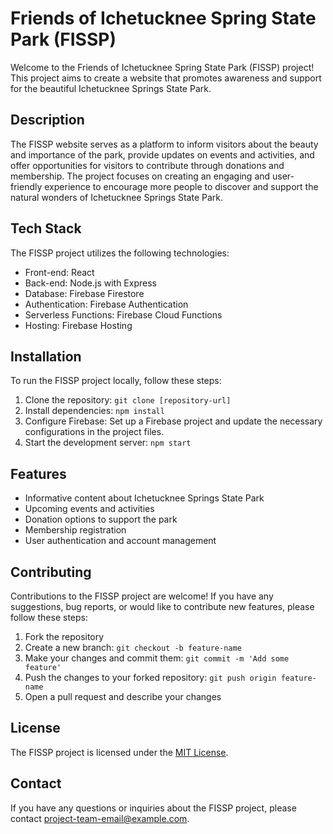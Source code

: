 # Friends of Ichetucknee Spring State Park (FISSP)

Welcome to the Friends of Ichetucknee Spring State Park (FISSP) project! This project aims to create a website that promotes awareness and support for the beautiful Ichetucknee Springs State Park.

## Description

The FISSP website serves as a platform to inform visitors about the beauty and importance of the park, provide updates on events and activities, and offer opportunities for visitors to contribute through donations and membership. The project focuses on creating an engaging and user-friendly experience to encourage more people to discover and support the natural wonders of Ichetucknee Springs State Park.

## Tech Stack

The FISSP project utilizes the following technologies:

- Front-end: React
- Back-end: Node.js with Express
- Database: Firebase Firestore
- Authentication: Firebase Authentication
- Serverless Functions: Firebase Cloud Functions
- Hosting: Firebase Hosting

## Installation

To run the FISSP project locally, follow these steps:

1. Clone the repository: `git clone [repository-url]`
2. Install dependencies: `npm install`
3. Configure Firebase: Set up a Firebase project and update the necessary configurations in the project files.
4. Start the development server: `npm start`

## Features

- Informative content about Ichetucknee Springs State Park
- Upcoming events and activities
- Donation options to support the park
- Membership registration
- User authentication and account management

## Contributing

Contributions to the FISSP project are welcome! If you have any suggestions, bug reports, or would like to contribute new features, please follow these steps:

1. Fork the repository
2. Create a new branch: `git checkout -b feature-name`
3. Make your changes and commit them: `git commit -m 'Add some feature'`
4. Push the changes to your forked repository: `git push origin feature-name`
5. Open a pull request and describe your changes

## License

The FISSP project is licensed under the [MIT License](LICENSE).

## Contact

If you have any questions or inquiries about the FISSP project, please contact [project-team-email@example.com](mailto:fissp@gmail.com).
